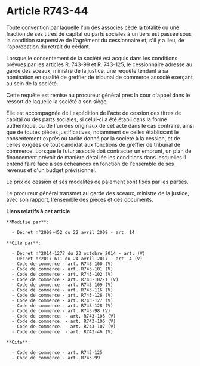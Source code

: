 # Article R743-44

Toute convention par laquelle l'un des associés cède la totalité ou une fraction de ses titres de capital ou parts sociales à
un tiers est passée sous la condition suspensive de l'agrément du cessionnaire et, s'il y a lieu, de l'approbation du retrait
du cédant. 

Lorsque le consentement de la société est acquis dans les conditions prévues par les articles R. 743-99 et R. 743-125, le
cessionnaire adresse au garde des sceaux, ministre de la justice, une requête tendant à sa nomination en qualité de greffier
de tribunal de commerce associé exerçant au sein de la société. 

Cette requête est remise au procureur général près la cour d'appel dans le ressort de laquelle la société a son siège. 

Elle est accompagnée de l'expédition de l'acte de cession des titres de capital ou des parts sociales, si celui-ci a été
établi dans la forme authentique, ou de l'un des originaux de cet acte dans le cas contraire, ainsi que de toutes pièces
justificatives, notamment de celles établissant le consentement exprès ou tacite donné par la société à la cession, et de
celles exigées de tout candidat aux fonctions de greffier de tribunal de commerce. Lorsque le futur associé doit contracter
un emprunt, un plan de financement prévoit de manière détaillée les conditions dans lesquelles il entend faire face à ses
échéances en fonction de l'ensemble de ses revenus et d'un budget prévisionnel. 

Le prix de cession et ses modalités de paiement sont fixés par les parties. 

Le procureur  général transmet au garde des sceaux, ministre de la justice, avec son rapport, l'ensemble des pièces et des
documents.

**Liens relatifs à cet article**

	**Modifié par**:

	  - Décret n°2009-452 du 22 avril 2009 - art. 14

	**Cité par**:

	  - Décret n°2014-1277 du 23 octobre 2014 - art. (V)
	  - Décret n°2017-611 du 24 avril 2017 - art. 4 (V)
	  - Code de commerce - art. R743-100 (V)
	  - Code de commerce - art. R743-101 (V)
	  - Code de commerce - art. R743-102 (V)
	  - Code de commerce - art. R743-102-1 (V)
	  - Code de commerce - art. R743-109 (V)
	  - Code de commerce - art. R743-116 (V)
	  - Code de commerce - art. R743-126 (V)
	  - Code de commerce - art. R743-127 (V)
	  - Code de commerce - art. R743-128 (V)
	  - Code de commerce - art. R743-98 (V)
	  - Code de commerce. - art. R743-105 (V)
	  - Code de commerce. - art. R743-106 (V)
	  - Code de commerce. - art. R743-107 (V)
	  - Code de commerce. - art. R743-46 (V)

	**Cite**:

	  - Code de commerce - art. R743-125
	  - Code de commerce - art. R743-99
